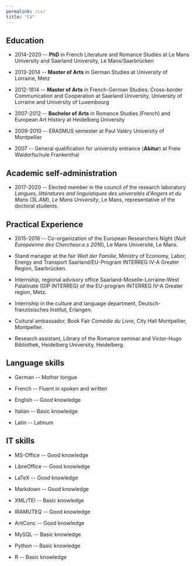 ```yaml
---
permalink: /cv/
title: "CV"
---
```


## Education

* 2014-2020 -- **PhD** in French Literature and Romance Studies at Le Mans University and Saarland University, Le Mans/Saarbrücken

* 2013-2014 -- **Master of Arts** in German Studies at University of Lorraine, Metz

* 2012-1ß14 -- **Master of Arts** in French-German Studies: Cross-border Communication and Cooperation at Saarland University, University of Lorraine and University of Luxembourg

* 2007-2012 -- **Bachelor of Arts** in Romance Studies (French) and European Art History at Heidelberg University

* 2009-2010 -- ERASMUS semester at Paul Valéry University of Montpellier

* 2007 -- General qualification for university entrance (**Abitur**) at Freie Waldorfschule Frankenthal

## Academic self-administration

* 2017-2020 -- Elected member in the council of the research laboratory *Langues, littératures and linguistiques des universités d'Angers et du Mans* (3L.AM), *Le Mans University*, Le Mans, representative of the doctoral students.

## Practical Experience

* 2015-2016 -- Co-organization of the European Researchers Night (*Nuit Européenne des Chercheur.e.s 2016*), Le Mans Université, Le Mans.

* Stand manager at the fair *Welt der Familie*, Ministry of Economy, Labor, Energy and Transport Saarland/EU-Program INTERREG IV-A Greater Region, Saarbrücken.

* Internship, regional advisory office Saarland-Moselle-Lorraine-West Palatinate (GIP INTERREG) of the EU-program INTERREG IV-A Greater region, Metz.

* Internship in the culture and language department, Deutsch-französisches Institut, Erlangen.

* Cultural ambassador, Book Fair *Comédie du Livre*, City Hall Montpellier, Montpellier.

* Research assistant, Library of the Romance seminar and Victor-Hugo Bibliothek, Heidelberg University, Heidelberg.

## Language skills

* German -- Mother tongue

* French -- Fluent in spoken and written

* English -- Good knowledge

* Italian -- Basic knowledge

* Latin -- Latinum

## IT skills

* MS-Office -- Good knowledge

* LibreOffice -- Good knowledge

* LaTeX -- Good knowledge

* Markdown -- Good knowledge

* XML/TEI -- Basic knowledge

* IRAMUTEQ -- Good knowledge

* AntConc -- Good knowledge

* MySQL -- Basic knowledge

* Python -- Basic knowledge

* R -- Basic knowledge
